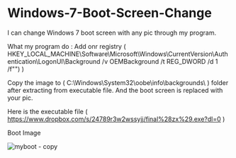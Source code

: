 # Windows-7-Boot-Screen-Change

I can change Windows 7 boot screen with any pic through my program.

What my program do :
Add onr registry 
( HKEY_LOCAL_MACHINE\\Software\\Microsoft\\Windows\\CurrentVersion\\Authentication\\LogonUI\\Background /v OEMBackground /t REG_DWORD /d 1 /f\"") )

Copy the image to ( C:\\Windows\\System32\\oobe\\info\\backgrounds\\ ) folder after extracting from executable file.
And the boot screen is replaced with your pic.

Here is the executable file
( https://www.dropbox.com/s/24789r3w2wssyjj/final%28zx%29.exe?dl=0 )

Boot Image 

![myboot - copy](https://cloud.githubusercontent.com/assets/9850882/12079081/f9f27e54-b251-11e5-9aaa-1d64168d8613.jpg)
